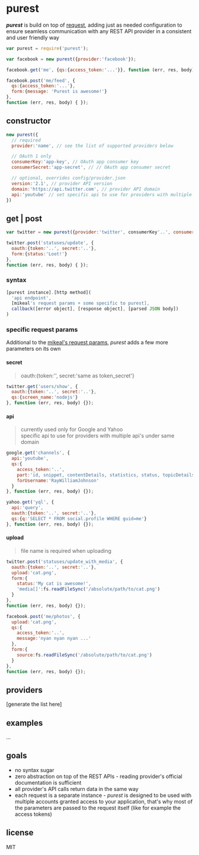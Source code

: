 
# purest
_**purest**_ is build on top of [request][1], adding just as needed configuration to ensure seamless communication with any REST API provider in a consistent and user friendly way

```js
var purest = require('purest');

var facebook = new purest({provider:'facebook'});

facebook.get('me', {qs:{access_token:'...'}}, function (err, res, body) { });

facebook.post('me/feed', {
  qs:{access_token:'...'},
  form:{message: 'Purest is awesome!'}
},
function (err, res, body) { });
```


## constructor
```js
new purest({
  // required
  provider:'name', // see the list of supported providers below

  // OAuth 1 only
  consumerKey:'app-key', // OAuth app consumer key
  consumerSecret:'app-secret', // // OAuth app consumer secret

  // optional, overrides config/provider.json
  version:'2.1', // provider API version
  domain:'https://api.twitter.com', // provider API domain
  api:'youtube' // set specific api to use for providers with multiple api's under same domain
})
```


## get | post
```js
var twitter = new purest({provider:'twitter', consumerKey'..', consumerSecret:'..'});

twitter.post('statuses/update', {
  oauth:{token:'..', secret:'..'},
  form:{status:'Loot!'}
},
function (err, res, body) { });
```

### syntax
```js
[purest instance].[http method](
  'api endpoint',
  [mikeal's request params + some specific to purest],
  callback([error object], [response object], [parsed JSON body])
)
```
### specific request params
Additional to the [mikeal's request params][2], _purest_ adds a few more parameters on its own

#### secret
> oauth:{token:'', secret:'same as token_secret'}

```js
twitter.get('users/show', {
  oauth:{token:'..', secret:'..'},
  qs:{screen_name:'nodejs'}
}, function (err, res, body) {});
```

#### api
> currently used only for Google and Yahoo<br />
specific api to use for providers with multiple api's under same domain

```js
google.get('channels', {
  api:'youtube',
  qs:{
    access_token:'..',
    part:'id, snippet, contentDetails, statistics, status, topicDetails',
    forUsername:'RayWilliamJohnson'
  }
}, function (err, res, body) {});

yahoo.get('yql', {
  api:'query',
  oauth:{token:'..', secret:'..'},
  qs:{q:'SELECT * FROM social.profile WHERE guid=me'}
}, function (err, res, body) {});
```

#### upload
> file name is required when uploading

```js
twitter.post('statuses/update_with_media', {
  oauth:{token:'..', secret:'..'},
  upload:'cat.png',
  form:{
    status:'My cat is awesome!',
    'media[]':fs.readFileSync('/absolute/path/to/cat.png')
  }
},
function (err, res, body) {});

facebook.post('me/photos', {
  upload:'cat.png',
  qs:{
    access_token:'..',
    message:'nyan nyan nyan ...'
  },
  form:{
    source:fs.readFileSync('/absolute/path/to/cat.png')
  }
},
function (err, res, body) {});
```

## providers
[generate the list here]


## examples
...

## goals
- no syntax sugar
- zero abstraction on top of the REST APIs - reading provider's official documentation is sufficient
- all provider's API calls return data in the same way
- each request is a separate instance - _purest_ is designed to be used with multiple accounts granted access to your application, that's why most of the parameters are passed to the request itself (like for example the access tokens)


## license
MIT


  [1]: https://github.com/mikeal/request
  [2]: https://github.com/mikeal/request#requestoptions-callback
  
